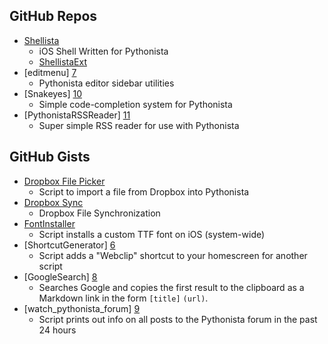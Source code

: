GitHub Repos
------------
* [Shellista][1]
	* iOS Shell Written for Pythonista
	* [ShellistaExt][2]
* [editmenu] [7]
	* Pythonista editor sidebar utilities
* [Snakeyes] [10]
	* Simple code-completion system for Pythonista
* [PythonistaRSSReader] [11]
	* Super simple RSS reader for use with Pythonista

GitHub Gists
------------
* [Dropbox File Picker][3]
	* Script to import a file from Dropbox into Pythonista
* [Dropbox Sync][4]
	* Dropbox File Synchronization
* [FontInstaller][5]
	* Script installs a custom TTF font on iOS (system-wide)
* [ShortcutGenerator] [6]
	* Script adds a "Webclip" shortcut to your homescreen for another script
* [GoogleSearch] [8]
	* Searches Google and copies the first result to the clipboard as a Markdown link in the form `[title]` `(url)`.
* [watch_pythonista_forum] [9]
	* Script prints out info on all posts to the Pythonista forum in the past 24 hours

[1]: https://github.com/transistor1/shellista
[2]: https://github.com/briarfox/ShellistaExt
[3]: https://gist.github.com/omz/fb180c58c94526e2c40b
[4]: https://gist.github.com/sidewinder42/8631794
[5]: https://gist.github.com/omz/9901460
[6]: https://gist.github.com/omz/7870550
[7]: https://github.com/jsbain/editmenu
[8]: https://gist.github.com/omz/3908817
[9]: https://gist.github.com/cclauss/8794104
[10]: https://github.com/gerzer/snakeyes
[11]: https://github.com/dlo/PythonistaRSSReader